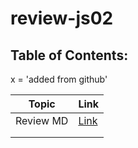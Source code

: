 # review-js02

## Table of Contents:
x = 'added from github'

| Topic  | Link  |
|---|---|
| Review MD  | [Link](./markdown//reviewMD.md)  | 
|   |   |  
|   |   | 